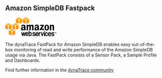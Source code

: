 ## Amazon SimpleDB Fastpack

![https://images_community/download/attachments/65732764/icon.png](images_community/download/attachments/65732764/icon.png)

The dynaTrace FastPack for Amazon SimpleDB enables easy out-of-the-box monitoring of read and write performance of the Amazon SimpleDB usage via Java. The FastPack consists of a Sensor Pack, a Sample
Profile and Dashboards.

Find further information in the [dynaTrace community](https://community.dynatrace.com/community/display/DL/Amazon+SimpleDB+Fastpack)     

